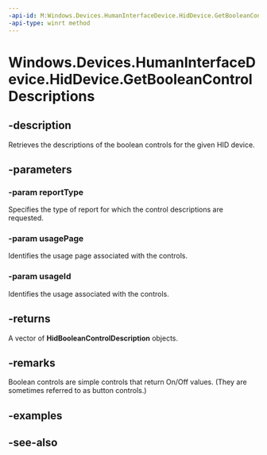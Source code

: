 ```yaml
---
-api-id: M:Windows.Devices.HumanInterfaceDevice.HidDevice.GetBooleanControlDescriptions(Windows.Devices.HumanInterfaceDevice.HidReportType,System.UInt16,System.UInt16)
-api-type: winrt method
---
```


<!-- Method syntax
public Windows.Foundation.Collections.IVectorView<Windows.Devices.HumanInterfaceDevice.HidBooleanControlDescription> GetBooleanControlDescriptions(Windows.Devices.HumanInterfaceDevice.HidReportType reportType, System.UInt16 usagePage, System.UInt16 usageId)
-->

# Windows.Devices.HumanInterfaceDevice.HidDevice.GetBooleanControlDescriptions

## -description
Retrieves the descriptions of the boolean controls for the given HID device.

## -parameters
### -param reportType
Specifies the type of report for which the control descriptions are requested.

### -param usagePage
Identifies the usage page associated with the controls.

### -param usageId
Identifies the usage associated with the controls.

## -returns
A vector of **HidBooleanControlDescription** objects.

## -remarks
Boolean controls are simple controls that return On/Off values. (They are sometimes referred to as button controls.)

## -examples

## -see-also
